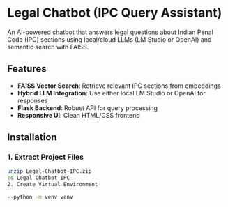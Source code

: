 # Legal Chatbot (IPC Query Assistant)

An AI-powered chatbot that answers legal questions about Indian Penal Code (IPC) sections using local/cloud LLMs (LM Studio or OpenAI) and semantic search with FAISS.

## Features
- **FAISS Vector Search**: Retrieve relevant IPC sections from embeddings
- **Hybrid LLM Integration**: Use either local LM Studio or OpenAI for responses
- **Flask Backend**: Robust API for query processing
- **Responsive UI**: Clean HTML/CSS frontend

## Installation

### 1. Extract Project Files
```bash
unzip Legal-Chatbot-IPC.zip
cd Legal-Chatbot-IPC
2. Create Virtual Environment

--python -m venv venv
